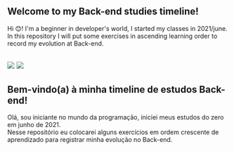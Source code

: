 ## Welcome to my Back-end studies timeline!

Hi :blush:! I'm a beginner in developer's world, I started my classes in 2021/june.  
In this repository I will put some exercises in ascending learning order to record my evolution at Back-end.

<img src="https://img.shields.io/badge/Node.js-339933?style=for-the-badge&logo=nodedotjs&logoColor=white"> <img src="https://img.shields.io/badge/PostgreSQL-316192?style=for-the-badge&logo=postgresql&logoColor=white">
---

## Bem-vindo(a) à minha timeline de estudos Back-end!

Olá, sou iniciante no mundo da programação, iniciei meus estudos do zero em junho de 2021.   
Nesse repositório eu colocarei alguns exercícios em ordem crescente de aprendizado para registrar minha evolução no Back-end.
